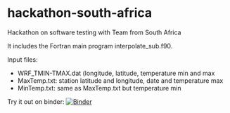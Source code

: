 # hackathon-south-africa

Hackathon on software testing with Team from South Africa

It includes the Fortran main program interpolate_sub.f90.

Input files:
- WRF_TMIN-TMAX.dat  (longitude, latitude, temperature min and max
- MaxTemp.txt: station latitude and longitude, date and temperature max
- MinTemp.txt: same as MaxTemp.txt but temperature min

Try it out on binder: [![Binder](https://mybinder.org/badge_logo.svg)](https://mybinder.org/v2/gh/annefou/hackathon-south-africa/HEAD)
